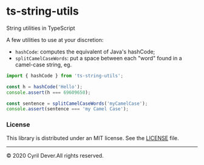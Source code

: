 # ts-string-utils
String utilities in TypeScript

A few utilities to use at your discretion:
* `hashCode`: computes the equivalent of Java's hashCode;
* `splitCamelCaseWords`: put a space between each "word" found in a camel-case string, eg.
```js
import { hashCode } from 'ts-string-utils';

const h = hashCode('Hello');
console.assert(h === 69609650);

const sentence = splitCamelCaseWords('myCamelCase');
console.assert(sentence === 'my Camel Case');
```


### License

This library is distributed under an MIT license.
See the [LICENSE](LICENSE) file.


<hr />
&copy; 2020 Cyril Dever.All rights reserved.